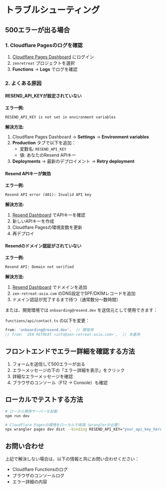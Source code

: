 # トラブルシューティング

## 500エラーが出る場合

### 1. Cloudflare Pagesのログを確認

1. [Cloudflare Pages Dashboard](https://dash.cloudflare.com/) にログイン
2. `zenretreat` プロジェクトを選択
3. **Functions** → **Logs** でログを確認

### 2. よくある原因

#### RESEND_API_KEYが設定されていない

**エラー例:**
```
RESEND_API_KEY is not set in environment variables
```

**解決方法:**
1. Cloudflare Pages Dashboard → **Settings** → **Environment variables**
2. **Production** タブで以下を追加：
   - 変数名: `RESEND_API_KEY`
   - 値: あなたのResend APIキー
3. **Deployments** → 最新のデプロイメント → **Retry deployment**

#### Resend APIキーが無効

**エラー例:**
```
Resend API error (401): Invalid API key
```

**解決方法:**
1. [Resend Dashboard](https://resend.com/api-keys) でAPIキーを確認
2. 新しいAPIキーを作成
3. Cloudflare Pagesの環境変数を更新
4. 再デプロイ

#### Resendのドメイン認証がされていない

**エラー例:**
```
Resend API: Domain not verified
```

**解決方法:**
1. [Resend Dashboard](https://resend.com/domains) でドメインを追加
2. `zen-retreat-asia.com` のDNS設定でSPF/DKIMレコードを追加
3. ドメイン認証が完了するまで待つ（通常数分～数時間）

または、開発環境では `onboarding@resend.dev` を送信元として使用できます：

`functions/api/contact.ts` の以下を変更：
```typescript
from: 'onboarding@resend.dev',  // 開発用
// from: 'ZEN RETREAT <info@zen-retreat-asia.com>',  // 本番用
```

## フロントエンドでエラー詳細を確認する方法

1. フォームを送信して500エラーが出る
2. エラーメッセージの下の「エラー詳細を表示」をクリック
3. 詳細なエラーメッセージを確認
4. ブラウザのコンソール（F12 → Console）も確認

## ローカルでテストする方法

```bash
# ローカル開発サーバーを起動
npm run dev

# Cloudflare Pagesの環境をローカルで再現（wranglerが必要）
npx wrangler pages dev dist --binding RESEND_API_KEY="your_api_key_here"
```

## お問い合わせ

上記で解決しない場合は、以下の情報と共にお問い合わせください：
- Cloudflare Functionsのログ
- ブラウザのコンソールログ
- エラー詳細の内容

